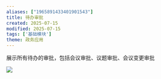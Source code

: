 ```yaml
---
aliases: ["1965891433401901543"]
title: 待办审批
created: 2025-07-15
modified: 2025-07-15
tags: ['基础模块']
theme: 政务应用
---
```


展示所有待办的审批，包括会议审批、议题审批、会议变更审批

![](https://myhelpdoc.oss-cn-heyuan.aliyuncs.com/mdimages/124992a2d4f4bdc32e9083a45df0013f.jpg)